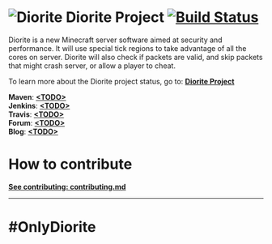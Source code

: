 # ![Diorite](http://hydra-media.cursecdn.com/minecraft.gamepedia.com/0/08/Diorite.png?version=b51c48a2486c6efd87f3ba9b13c8738a) Diorite Project [![Build Status](https://travis-ci.org/Diorite/Diorite.svg?branch=master)](https://travis-ci.org/Diorite/Diorite)

Diorite is a new Minecraft server software aimed at security and performance. It will use special tick regions to take advantage of all the cores on server.
Diorite will also check if packets are valid, and skip packets that might crash server, or allow a player to cheat.

To learn more about the Diorite project status, go to: [**Diorite Project**](project/Project.md)

**Maven**: [**\<TODO\>**](TODO)  
**Jenkins**: [**\<TODO\>**](TODO)  
**Travis**: [**\<TODO\>**](TODO)  
**Forum**: [**\<TODO\>**](TODO)  
**Blog**: [**\<TODO\>**](TODO)  

# How to contribute
[**See contributing: contributing.md**](CONTRIBUTING.md)

----
# #OnlyDiorite